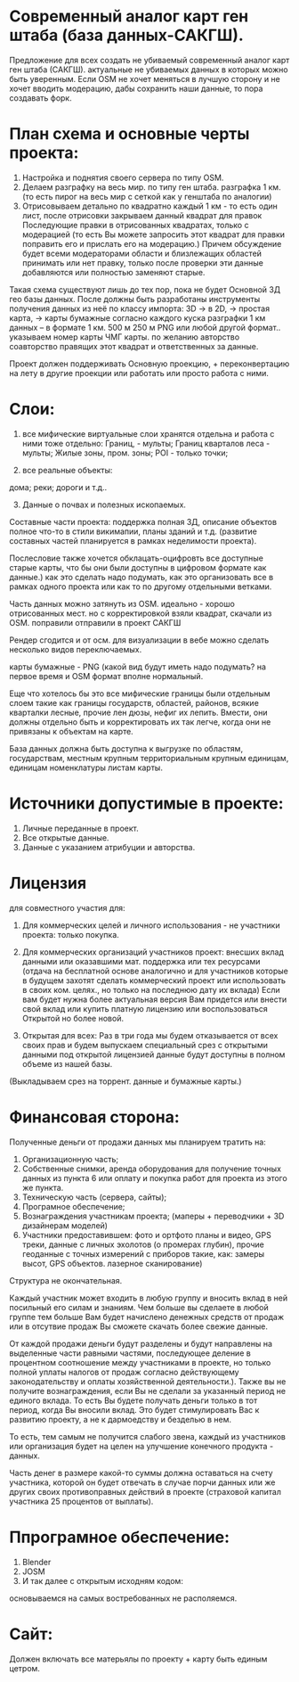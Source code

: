 # Современный аналог карт ген штаба (база данных-САКГШ).

Предложение для всех создать не убиваемый современный аналог карт ген штаба (САКГШ). актуальные не убиваемых данных в которых можно быть уверенным. Если OSM не хочет меняться в лучшую сторону и не хочет вводить модерацию, дабы сохранить наши данные, то пора создавать форк.

# План схема и основные черты проекта:
1. Настройка и поднятия своего сервера по типу OSM.
2. Делаем разграфку на весь мир. по типу ген штаба. разграфка 1 км. (то есть пирог на весь мир с сеткой как у генштаба по аналогии)
3. Отрисовываем детально по квадратно каждый 1 км - то есть один лист, после отрисовки закрываем данный квадрат для правок Последующие правки в отрисованных квадратах, только с модерацией (то есть Вы можете запросить этот квадрат для правки поправить его и прислать его на модерацию.) Причем обсуждение будет всеми модераторами области и близлежащих областей принимать или нет правку, только после проверки эти данные добавляются или полностью заменяют старые.

Такая схема существуют лишь до тех пор, пока не будет Основной ЗД гео базы данных.
После должны быть разработаны инструменты получения данных из неё по классу импорта:
3D → в 2D, → простая карта, → карты бумажные согласно каждого куска разграфки 1 км данных – в формате 1 км. 500 м 250 м PNG или любой другой формат.. указываем номер карты ЧМГ карты. по желанию авторство соавторство правящих этот квадрат и ответственных за данные.

Проект должен поддерживать Основную проекцию, + переконвертацию на лету в другие проекции или работать или просто работа с ними.

# Слои: 

1. все мифические виртуальные слои хранятся отдельна и работа с ними тоже отдельно: 
Границ, - мульты;
Границ кварталов леса - мульты;
Жилые зоны, пром. зоны;
POI - только точки;

2. все реальные объекты:

дома;
реки; 
дороги и т.д..

3. Данные о почвах и полезных ископаемых.

Составные части проекта: поддержка полная ЗД, описание объектов полное что-то в стили викимапии, планы зданий и т.д. (развитие составных частей планируется в рамках неделимости проекта).

Послесловие также хочется обклацать-оцифровть все доступные старые карты, что бы они были доступны в цифровом формате как данные.) как это сделать надо подумать, как это организовать все в рамках одного проекта или как то по другому отдельными ветками.


Часть данных можно затянуть из OSM. идеально - хорошо отрисованных мест. но с корректировкой взяли квадрат, скачали из OSM. поправили отправили в проект САКГШ

Рендер сгодится и от осм. для визуализации в вебе можно сделать несколько видов переключаемых.

карты бумажные - PNG (какой вид будут иметь надо подумать? на первое время и OSM формат вполне нормальный.

Еще что хотелось бы это все мифические границы были отдельным слоем такие как границы государств, областей, районов, всякие кварталки лесные, прочие лен дюзы, нефиг их лепить. Вмести, они должны отдельно быть и корректировать их так легче, когда они не привязаны к объектам на карте.



База данных должна быть доступна к выгрузке по областям, государствам, местным крупным территориальным крупным единицам, единицам номенклатуры листам карты.

# Источники допустимые в проекте:

1. Личные переданные в проект.
2. Все открытые данные.
3. Данные с указанием атрибуции и авторства. 

# Лицензия 

для совместного участия для:

1. Для коммерческих целей и личного использования - не участники проекта: только покупка.

2. Для коммерческих организаций участников проект:
внесших вклад данными или оказавшими мат. поддержка или тех ресурсами (отдача на бесплатной основе аналогично и для участников которые в будущем захотят сделать коммерческий проект или использовать в своих ком. целях., но только на последнюю  дату их вклада) Если вам будет нужна более актуальная версия Вам придется или внести свой вклад или купить платную лицензию или воспользоваться Открытой но более новой.


3. Открытая для всех: 
Раз в три года мы будем отказывается от всех своих прав и будем выпускаем специальный срез с открытыми данными под открытой лицензией данные будут доступны в полном объеме из нашей базы.

(Выкладываем срез на торрент. данные и бумажные карты.)


# Финансовая сторона:

Полученные деньги от продажи данных мы планируем тратить на:

1. Организационную часть;
2. Собственные снимки, аренда оборудования для получение точных данных из пункта 6 или оплату и покупка работ для проекта из этого же пункта.
3. Техническую часть (сервера, сайты);
4. Програмное обеспечение; 
5. Вознаграждения участникам проекта; (маперы + переводчики + 3D дизайнерам моделей)
6. Участники предоставившем: фото и ортфото планы и видео, GPS треки, данные с личных эхолотов (о промерах глубин), прочие геоданные с точных измерений с приборов такие, как: замеры высот, GPS объектов. лазерное сканирование) 

Структура не окончательная.

Каждый участник может входить в любую группу и вносить вклад в ней посильный его силам и знаниям. Чем больше вы сделаете в любой группе тем больше Вам будет начислено денежных средств от продаж или в отсутвие продаж Вы сможете скачать более свежие данные. 

От каждой продажи деньги будут разделены и будут направлены на выделенные части равными частями, последующее деление в процентном соотношение между участниками в проекте, но только полной уплаты налогов от продаж согласно действующему законодательству и оплаты хозяйственной деятельности.).  Также вы не получите вознаграждения, если Вы не сделали за указанный период не единого вклада. То есть Вы будете получать деньги только в тот период, когда Вы вносили вклад. Это будет стимулировать Вас к развитию проекту, а не к дармоедству и безделью в нем.

То есть, тем самым не получится слабого звена, каждый из участников или организация будет на целен на улучшение конечного продукта - данных.

Часть денег в размере какой-то суммы должна оставаться на счету участника, которой он будет отвечать в случае порчи данных или же других своих противоправных действий в проекте (страховой капитал участника 25 процентов от выплаты).

# Ппрограмное обеспечение:

1. Blender
2. JOSM
3. И так далее с открытым исходням кодом:

основываемся на самых востребованных не располяемся.

# Сайт:
Должен включать все матерьялы по проекту + карту быть единым цетром.
